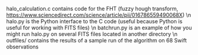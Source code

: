 halo_calculation.c contains code for the FHT (fuzzy hough transform, https://www.sciencedirect.com/science/article/pii/016786559490068X) \n
halo.py is the Python interface to the C code (useful because Python is useful for working with FITS files) \n
batchrun.py is an example of how you might run halo.py on several FITS files located in another directory \n
outfiles/ contains the results of a sample run of the algorithm on 68 Swift observations
